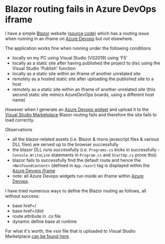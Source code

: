 # Blazor routing fails in Azure DevOps iframe

I have a simple [Blazor](https://dotnet.microsoft.com/apps/aspnet/web-apps/client) website ([source code](https://github.com/GregTrevellick/BlazorVsixStackOverflowQuestion)) which has a routing issue when running in an iframe on [Azure Devops](https://azure.microsoft.com/en-gb/services/devops/) but not elsewhere.

The application works fine when running under the following conditions

 - locally on my PC using Visual Studio (VS2019) using 'F5'
 - locally as a static site after having published the project to disc using the Visual Studio 'Publish' function
 - locally as a static site within an iframe of another unrelated site
 - remotely as a hosted static site after uploading the published site to a host
 - remotely as a static site within an iframe of another unrelated site (this second static site mimics AzureDevOps boards, using a different host name)
 
 However when I generate an [Azure Devops widget](https://docs.microsoft.com/en-us/azure/devops/extend/develop/add-dashboard-widget?view=azure-devops) and upload it to the [Visual Studio Marketplace](https://marketplace.visualstudio.com/items?itemName=GregTrevellick.BlazorWidget) Blazor routing fails and therefore the site fails to load correctly.
 
 Observations
  - all the blazor-related assets (i.e. Blazor & mono javascript files & various DLL files) are served up to the browser successfully
  - the blazor DLL runs successfully (i.e. ```Programs.cs``` kicks in successfully - ```Console.WriteLine``` statements in ```Program.cs``` and ```StartUp.cs``` prove this)
  - blazor fails to successfully find the default route and hence the ```<NotFoundContent>``` (defined in  ```App.razor```) tag is displayed within the [Azure Devops iframe](https://marketplace.visualstudio.com/items?itemName=GregTrevellick.BlazorWidget)
 - note: all Azure Devops widgets run inside an iframe within [Azure Devops](https://azure.microsoft.com/en-gb/services/devops/).

 I have tried numerous ways to define the Blazor routing as follows, all without success:
 - base href=/
 - base href=/dist
 - route attribute in .cs file
 - dynamic define base at runtime

For what it's worth, the vsix file that is uploaded to Visual Studio Marketplace [can be found here](https://github.com/GregTrevellick/BlazorVsixStackOverflowQuestion).
